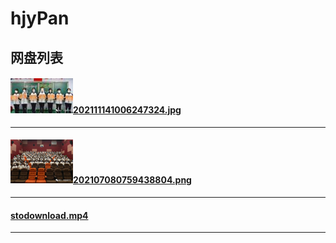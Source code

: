 # hjyPan

## 网盘列表

#### <img src=".\tmp\202111141006247324_tmp.jpg"/>[202111141006247324.jpg](.\202111141006247324.jpg)
------

#### <img src=".\tmp\202107080759438804_tmp.png"/>[202107080759438804.png](.\202107080759438804.png)
------

#### [stodownload.mp4](.\stodownload.mp4)
------

